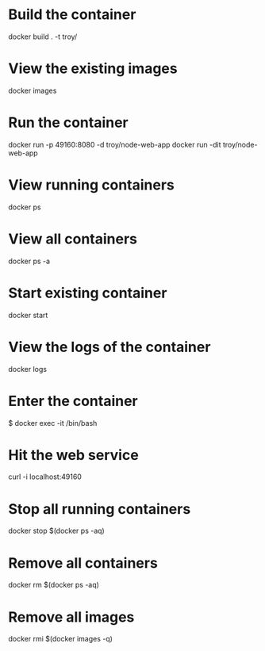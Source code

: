 # Build the container
docker build . -t troy/<imagename>

# View the existing images
docker images

# Run the container
docker run -p 49160:8080 -d troy/node-web-app
docker run -dit troy/node-web-app

# View running containers
docker ps

# View all containers
docker ps -a

# Start existing container
docker start <containerid>

# View the logs of the container
docker logs <container id>

# Enter the container
$ docker exec -it <container id> /bin/bash

# Hit the web service

curl -i localhost:49160

# Stop all running containers
docker stop $(docker ps -aq)

# Remove all containers
docker rm $(docker ps -aq)

# Remove all images
docker rmi $(docker images -q)